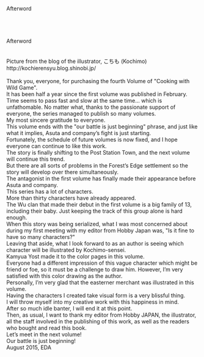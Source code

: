 <br/>
<br/>
Afterword<br/>
<br/>
<br/>
<br/>
<br/>
Afterword<br/>
<br/>
<br/>
Picture from the blog of the illustrator, こちも (Kochimo) http://kochierensyu.blog.shinobi.jp/<br/>
<br/>
Thank you, everyone, for purchasing the fourth Volume of "Cooking with Wild Game".<br/>
It has been half a year since the first volume was published in February.<br/>
Time seems to pass fast and slow at the same time… which is unfathomable. No matter what, thanks to the passionate support of everyone, the series managed to publish so many volumes.<br/>
My most sincere gratitude to everyone.<br/>
This volume ends with the "our battle is just beginning" phrase, and just like what it implies, Asuta and company’s fight is just starting.<br/>
Fortunately, the schedule of future volumes is now fixed, and I hope everyone can continue to like this work.<br/>
The story is finally shifting to the Post Station Town, and the next volume will continue this trend.<br/>
But there are all sorts of problems in the Forest’s Edge settlement so the story will develop over there simultaneously.<br/>
The antagonist in the first volume has finally made their appearance before Asuta and company.<br/>
This series has a lot of characters.<br/>
More than thirty characters have already appeared.<br/>
The Wu clan that made their debut in the first volume is a big family of 13, including their baby. Just keeping the track of this group alone is hard enough.<br/>
When this story was being serialized, what I was most concerned about during my first meeting with my editor from Hobby Japan was, "Is it fine to have so many characters?"<br/>
Leaving that aside, what I look forward to as an author is seeing which character will be illustrated by Kochimo-sensei.<br/>
Kamyua Yost made it to the color pages in this volume.<br/>
Everyone had a different impression of this vague character which might be friend or foe, so it must be a challenge to draw him. However, I’m very satisfied with this color drawing as the author.<br/>
Personally, I’m very glad that the easterner merchant was illustrated in this volume.<br/>
Having the characters I created take visual form is a very blissful thing.<br/>
I will throw myself into my creative work with this happiness in mind.<br/>
After so much idle banter, I will end it at this point.<br/>
Then, as usual, I want to thank my editor from Hobby JAPAN, the illustrator, all the staff involved in the publishing of this work, as well as the readers who bought and read this book.<br/>
Let’s meet in the next volume!<br/>
Our battle is just beginning!<br/>
August 2015, EDA<br/>
<br/>
<br/>
